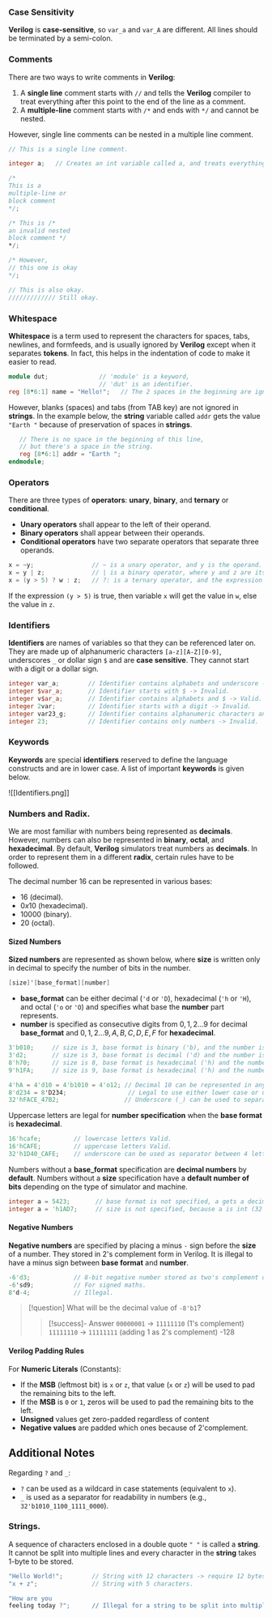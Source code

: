 ### Case Sensitivity

**Verilog** is **case-sensitive**, so `var_a` and `var_A` are different. All lines should be terminated by a semi-colon.

### Comments

There are two ways to write comments in **Verilog**:

1.  A **single line** comment starts with `//` and tells the **Verilog** compiler to treat everything after this point to the end of the line as a comment.
2.  A **multiple-line** comment starts with `/*` and ends with `*/` and cannot be nested.

However, single line comments can be nested in a multiple line comment.

```verilog
// This is a single line comment.

integer a;   // Creates an int variable called a, and treats everything to the right of // as a comment;

/*
This is a
multiple-line or
block comment
*/;

/* This is /*
an invalid nested
block comment */
*/;

/* However,
// this one is okay
*/;

// This is also okay.
///////////// Still okay.
```

### Whitespace

**Whitespace** is a term used to represent the characters for spaces, tabs, newlines, and formfeeds, and is usually ignored by **Verilog** except when it separates **tokens**. In fact, this helps in the indentation of code to make it easier to read.

```verilog
module dut;              // 'module' is a keyword,
                         // 'dut' is an identifier.
reg [8*6:1] name = "Hello!";   // The 2 spaces in the beginning are ignored.
```

However, blanks (spaces) and tabs (from TAB key) are not ignored in **strings**. In the example below, the **string** variable called `addr` gets the value `"Earth "` because of preservation of spaces in **strings**.

```verilog
   // There is no space in the beginning of this line,
   // but there's a space in the string.
   reg [8*6:1] addr = "Earth ";
endmodule;
```

### Operators

There are three types of **operators**: **unary**, **binary**, and **ternary** or **conditional**.

-   **Unary operators** shall appear to the left of their operand.
-   **Binary operators** shall appear between their operands.
-   **Conditional operators** have two separate operators that separate three operands.

```verilog
x = ~y;                // ~ is a unary operator, and y is the operand.
x = y | z;             // | is a binary operator, where y and z are its operands.
x = (y > 5) ? w : z;   // ?: is a ternary operator, and the expression (y>5), w and z are its operands.
```

If the expression `(y > 5)` is true, then variable `x` will get the value in `w`, else the value in `z`.

### Identifiers

**Identifiers** are names of variables so that they can be referenced later on. They are made up of alphanumeric characters `[a-z][A-Z][0-9]`, underscores `_` or dollar sign `$` and are **case sensitive**. They cannot start with a digit or a dollar sign.

```verilog
integer var_a;        // Identifier contains alphabets and underscore -> Valid.
integer $var_a;       // Identifier starts with $ -> Invalid.
integer v$ar_a;       // Identifier contains alphabets and $ -> Valid.
integer 2var;         // Identifier starts with a digit -> Invalid.
integer var23_g;      // Identifier contains alphanumeric characters and underscore -> Valid.
integer 23;           // Identifier contains only numbers -> Invalid.
```

### Keywords

**Keywords** are special **identifiers** reserved to define the language constructs and are in lower case. A list of important **keywords** is given below.

![[Identifiers.png]]
### Numbers and Radix.

We are most familiar with numbers being represented as **decimals**. However, numbers can also be represented in **binary**, **octal**, and **hexadecimal**. By default, **Verilog** simulators treat numbers as **decimals**. In order to represent them in a different **radix**, certain rules have to be followed.

The decimal number $16$ can be represented in various bases:

-   $16$ (decimal).
-   $0x10$ (hexadecimal).
-   $10000$ (binary).
-   $20$ (octal).

#### Sized Numbers

**Sized numbers** are represented as shown below, where **size** is written only in decimal to specify the number of bits in the number.

```verilog
[size]'[base_format][number]
```

-   **base_format** can be either decimal (`'d` or `'D`), hexadecimal (`'h` or `'H`), and octal (`'o` or `'O`) and specifies what base the **number** part represents.
-   **number** is specified as consecutive digits from $0, 1, 2 \dots 9$ for decimal **base_format** and $0, 1, 2 \dots 9, A, B, C, D, E, F$ for **hexadecimal**.

```verilog
3'b010;     // size is 3, base format is binary ('b), and the number is 010 (indicates value 2 in binary).
3'd2;       // size is 3, base format is decimal ('d) and the number is 2 (specified in decimals).
8'h70;      // size is 8, base format is hexadecimal ('h) and the number is 0x70 (in hex) to represent decimal 112.
9'h1FA;     // size is 9, base format is hexadecimal ('h) and the number is 0x1FA (in hex) to represent decimal 506.

4'hA = 4'd10 = 4'b1010 = 4'o12;	// Decimal 10 can be represented in any of the four formats.
8'd234 = 8'D234;                 // Legal to use either lower case or upper case for base format.
32'hFACE_47B2;                  // Underscore (_) can be used to separate 16 bit numbers for readability.
```

Uppercase letters are legal for **number specification** when the **base format** is **hexadecimal**.

```verilog
16'hcafe;         // lowercase letters Valid.
16'hCAFE;         // uppercase letters Valid.
32'h1D40_CAFE;    // underscore can be used as separator between 4 letters Valid.
```

Numbers without a **base_format** specification are **decimal numbers** by **default**. Numbers without a **size** specification have a **default number of bits** depending on the type of simulator and machine.

```verilog
integer a = 5423;       // base format is not specified, a gets a decimal value of 5423.
integer a = 'h1AD7;     // size is not specified, because a is int (32 bits) value stored in a = 32'h0000_1AD7.
```


#### Negative Numbers

**Negative numbers** are specified by placing a minus `-` sign before the **size** of a number. They stored in 2's complement form in Verilog. It is illegal to have a minus sign between **base format** and **number**.

```verilog
-6'd3;            // 8-bit negative number stored as two's complement of 3.
-6'sd9;           // For signed maths.
8'd-4;            // Illegal.
```


>[!question] What will be the decimal value of `-8'b1`?
>>[!success]- Answer
>>`00000001` → `11111110` (1's complement)
>>`11111110` → `11111111` (adding 1 as 2's complement)
>>-128

#### Verilog Padding Rules

For **Numeric Literals** (Constants):

- If the **MSB** (leftmost bit) is `x` or `z`, that value (`x` or `z`) will be used to pad the remaining bits to the left.
- If the **MSB** is `0` or `1`, zeros will be used to pad the remaining bits to the left.
- **Unsigned** values get zero-padded regardless of content
- **Negative values** are padded which ones because of 2'complement. 

## Additional Notes

Regarding `?` and `_`:

- `?` can be used as a wildcard in case statements (equivalent to `x`).
- `_` is used as a separator for readability in numbers (e.g., `32'b1010_1100_1111_0000`).

### Strings.

A sequence of characters enclosed in a double quote `" "` is called a **string**. It cannot be split into multiple lines and every character in the **string** takes $1$-byte to be stored.

```verilog
"Hello World!";        // String with 12 characters -> require 12 bytes.
"x + z";               // String with 5 characters.

"How are you
feeling today ?";      // Illegal for a string to be split into multiple lines.
```

